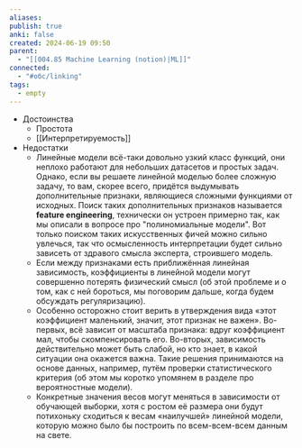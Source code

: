 ```yaml
---
aliases: 
publish: true
anki: false
created: 2024-06-19 09:50
parent:
  - "[[004.85 Machine Learning (notion)|ML]]"
connected:
  - "#обс/linking"
tags:
  - empty
---
```




- Достоинства
	- Простота
	- [[Интерпретируемость]]
- Недостатки
	- Линейные модели всё-таки довольно узкий класс функций, они неплохо работают для небольших датасетов и простых задач. Однако, если вы решаете линейной моделью более сложную задачу, то вам, скорее всего, придётся выдумывать дополнительные признаки, являющиеся сложными функциями от исходных. Поиск таких дополнительных признаков называется **feature engineering**, технически он устроен примерно так, как мы описали в вопросе про "полиномиальные модели". Вот только поиском таких искусственных фичей можно сильно увлечься, так что осмысленность интерпретации будет сильно зависеть от здравого смысла эксперта, строившего модель.
	- Если между признаками есть приближённая линейная зависимость, коэффициенты в линейной модели могут совершенно потерять физический смысл (об этой проблеме и о том, как с ней бороться, мы поговорим дальше, когда будем обсуждать регуляризацию).
	- Особенно осторожно стоит верить в утверждения вида «этот коэффициент маленький, значит, этот признак не важен». Во-первых, всё зависит от масштаба признака: вдруг коэффициент мал, чтобы скомпенсировать его. Во-вторых, зависимость действительно может быть слабой, но кто знает, в какой ситуации она окажется важна. Такие решения принимаются на основе данных, например, путём проверки статистического критерия (об этом мы коротко упомянем в разделе про вероятностные модели).
	- Конкретные значения весов могут меняться в зависимости от обучающей выборки, хотя с ростом её размера они будут потихоньку сходиться к весам «наилучшей» линейной модели, которую можно было бы построить по всем-всем-всем данным на свете.